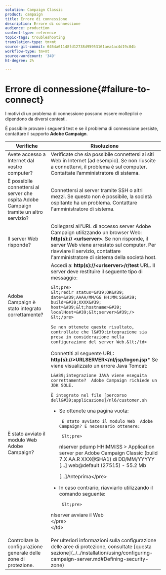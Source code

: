 ```yaml
---
solution: Campaign Classic
product: campaign
title: Errore di connessione
description: Errore di connessione
audience: production
content-type: reference
topic-tags: troubleshooting
translation-type: tm+mt
source-git-commit: 6464a61148fd12738d95953161aea4ac4d19c04b
workflow-type: tm+mt
source-wordcount: '349'
ht-degree: 2%

---
```



# Errore di connessione{#failure-to-connect}

I motivi di un problema di connessione possono essere molteplici e dipendono da diversi contesti.

È possibile provare i seguenti test e se il problema di connessione persiste, contattare il supporto **Adobe Campaign**.



<table> 
 <thead> 
  <tr> 
   <th>Verifiche<br /> </th> 
   <th>Risoluzione<br /> </th> 
  </tr> 
 </thead> 
 <tbody> 
  <tr> 
   <td>Avete accesso a Internet dal vostro computer?</td> 
   <td>Verificate che sia possibile connettersi ai siti Web in Internet (ad esempio). Se non riuscite a connettervi, il problema è sul computer. Contattate l’amministratore di sistema.</td>
  </tr>
  <tr> 
   <td>È possibile connettersi al server che ospita  Adobe Campaign tramite un altro servizio?</td> 
   <td>Connettersi al server tramite SSH o altri mezzi. Se questo non è possibile, la società ospitante ha un problema. Contattare l'amministratore di sistema.</td>
  </tr>
  <tr> 
   <td>Il server Web risponde?</td> 
   <td>Collegarsi all'URL di accesso  server Adobe Campaign utilizzando un browser Web: <b>http(s):// &lt;urlserver&gt;</b>. Se non risponde, il server Web viene arrestato sul computer. Per riavviare il servizio, contattare l'amministratore di sistema della società host.</td>
  </tr>
  <tr> 
   <td> Adobe Campaign è stato integrato correttamente?</td> 
   <td>Accedi a: <b>http(s)://&lt;urlserver&gt;/r/test</b> URL. Il server deve restituire il seguente tipo di messaggio:

    &lt;pre>
    &lt;redir status=&#39;OK&#39; date=&#39;AAAA/MM/GG HH:MM:SS&#39; build=&#39;XXXX&#39; host=&#39;&lt;hostname>&#39; localHost=&#39;&lt;server>&#39;/>
    &lt;/pre>
    
    Se non ottenete questo risultato, controllate che l&#39;integrazione sia presa in considerazione nella configurazione del server Web.&lt;/td>
</tr>
  <tr> 
   <td>È stato avviato il modulo Web  Adobe Campaign?</td> 
   <td>Connettiti al seguente URL: <b>http(s)://&gt;URLSERVER&lt;/nl/jsp/logon.jsp</b>* Se viene visualizzato un errore Java Tomcat:

    L&#39;integrazione JAVA viene eseguita correttamente?  Adobe Campaign richiede un JDK SOLE.
    
    È integrato nel file [percorso dell&#39;applicazione]/nl6/customer.sh

* Se ottenete una pagina vuota:

       È stato avviato il modulo Web  Adobe Campaign? È necessario ottenere:
       
       &lt;pre>
     nlserver pdump
     HH:MM:SS > Application server per Adobe Campaign Classic (build 7.X AA.R XXX@SHA1) di DD/MM/YYYYY
     [...]
 web@default (27515) - 55.2 Mb     
     
     [...]Anteprima&lt;/pre>
   
* In caso contrario, riavviarlo utilizzando il comando seguente:

       &lt;pre>
 nlserver avviare il Web     
 &lt;/pre>     
     &lt;/td>
   </tr>
  <tr>
  	<td>Controllare la configurazione generale delle zone di protezione.</td>
  	<td>Per ulteriori informazioni sulla configurazione delle aree di protezione, consultate [questa sezione](../../installation/using/configuring-campaign-server.md#Defining-security-zone)</td>
  </tr>
 </tbody> 
</table>
